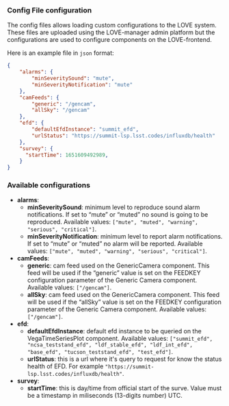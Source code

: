 ### Config File configuration

The config files allows loading custom configurations to the LOVE system. These files are uploaded using the LOVE-manager admin platform but the configurations are used to configure components on the LOVE-frontend.

Here is an example file in `json` format:

```json static
{
    "alarms": {
        "minSeveritySound": "mute",
        "minSeverityNotification": "mute"
    },
    "camFeeds": {
        "generic": "/gencam",
        "allSky": "/gencam"
    },
    "efd": {
        "defaultEfdInstance": "summit_efd",
        "urlStatus": "https://summit-lsp.lsst.codes/influxdb/health"
    },
    "survey": {
      "startTime": 1651609492989,
    }
}
```

### Available configurations
- **alarms**:
  - **minSeveritySound**: minimum level to reproduce sound alarm notifications. If set to “mute” or “muted” no sound is going to be reproduced. Available values: `["mute", "muted", "warning", "serious", "critical"]`.
  - **minSeverityNotification**: minimum level to report alarm notifications. If set to “mute” or “muted” no alarm will be reported. Available values: `["mute", "muted", "warning", "serious", "critical"]`.
- **camFeeds**:
  - **generic**: cam feed used on the GenericCamera component. This feed will be used if the “generic” value is set on the FEEDKEY configuration parameter of the Generic Camera component. Available values: `["/gencam"]`.
  - **allSky**: cam feed used on the GenericCamera component. This feed will be used if the “allSky” value is set on the FEEDKEY configuration parameter of the Generic Camera component. Available values: `["/gencam"]`.
- **efd**:
  - **defaultEfdInstance**: default efd instance to be queried on the VegaTimeSeriesPlot component. Available values: `["summit_efd", "ncsa_teststand_efd", "ldf_stable_efd", "ldf_int_efd", "base_efd", "tucson_teststand_efd", "test_efd"]`.
  - **urlStatus**: this is a url where it's query to request for know the status health of EFD. For example `"https://summit-lsp.lsst.codes/influxdb/health"`.
- **survey**:
  - **startTime**: this is day/time from official start of the surve. Value must be a timestamp in miliseconds (13-digits number) UTC.